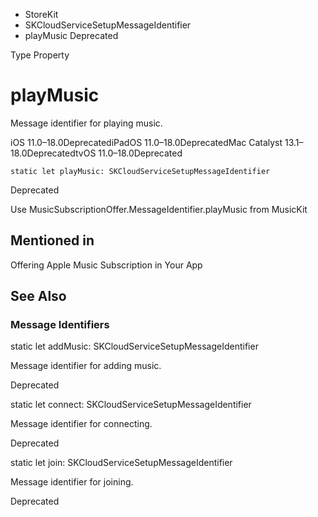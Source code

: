 

- StoreKit
- SKCloudServiceSetupMessageIdentifier
-  playMusic Deprecated

Type Property

# playMusic

Message identifier for playing music.

iOS 11.0–18.0DeprecatediPadOS 11.0–18.0DeprecatedMac Catalyst 13.1–18.0DeprecatedtvOS 11.0–18.0Deprecated

``` source
static let playMusic: SKCloudServiceSetupMessageIdentifier
```

Deprecated

Use MusicSubscriptionOffer.MessageIdentifier.playMusic from MusicKit

## Mentioned in 

Offering Apple Music Subscription in Your App

## See Also

### Message Identifiers

static let addMusic: SKCloudServiceSetupMessageIdentifier

Message identifier for adding music.

Deprecated

static let connect: SKCloudServiceSetupMessageIdentifier

Message identifier for connecting.

Deprecated

static let join: SKCloudServiceSetupMessageIdentifier

Message identifier for joining.

Deprecated

